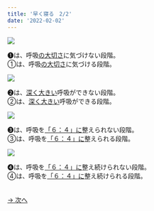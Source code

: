 ```yaml
---
title: '早く寝る　2/2'
date: '2022-02-02'
---
```

![](/images/a_01_.jpg)

➊は、呼吸[の大切さ]()に気づけない段階。   
①は、呼吸[の大切さ]()に気づける段階。

![](/images/a_02_.jpg)

➋は、[深く大きい]()呼吸ができない段階。   
②は、[深く大きい]()呼吸ができる段階。

![](/images/a_03_.jpg)

➌は、呼吸を[「６：４」に]()整えられない段階。   
③は、呼吸を[「６：４」に]()整えられる段階。  

![](/images/a_04_.jpg)

➍は、呼吸を[「６：４」に]()整え続けられない段階。   
④は、呼吸を[「６：４」に]()整え続けられる段階。  

　  
[ → 次へ ](/posts/01-3)
